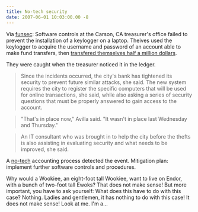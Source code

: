 ```yaml
---
title: No-tech security
date: 2007-06-01 10:03:00.00 -8
---
```

Via [funsec](https://linuxbox.org/cgi-bin/mailman/listinfo/funsec): Software controls at the Carson, CA treasurer's office failed to prevent the installation of a keylogger on a laptop. Theives used the keylogger to acquire the username and password of an account able to make fund transfers, then [transfered themselves half a million dollars](http://www.computerworld.com/action/article.do?command=viewArticleBasic&articleId=9022498).

They were caught when the treasurer noticed it in the ledger.

> Since the incidents occurred, the city's bank has tightened its security to prevent future similar attacks, she said. The new system requires the city to register the specific computers that will be used for online transactions, she said, while also asking a series of security questions that must be properly answered to gain access to the account.

>

> "That's in place now," Avilla said. "It wasn't in place last Wednesday and Thursday."

>

> An IT consultant who was brought in to help the city before the thefts is also assisting in evaluating security and what needs to be improved, she said.

A [no-tech](http://johnny.ihackstuff.com/downloads/task,doc_details&Itemid=/gid,38/) accounting process detected the event. Mitigation plan: implement further software controls and procedures.

Why would a Wookiee, an eight-foot tall Wookiee, want to live on Endor, with a bunch of two-foot tall Ewoks? That does not make sense! But more important, you have to ask yourself: What does this have to do with this case? Nothing. Ladies and gentlemen, it has nothing to do with this case! It does not make sense! Look at me. I'm a…